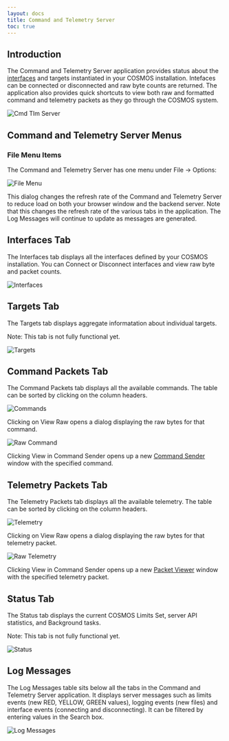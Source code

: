 ```yaml
---
layout: docs
title: Command and Telemetry Server
toc: true
---
```


## Introduction

The Command and Telemetry Server application provides status about the [interfaces]({{site.baseurl}}/docs/v5/interfaces) and targets instantiated in your COSMOS installation. Intefaces can be connected or disconnected and raw byte counts are returned. The application also provides quick shortcuts to view
both raw and formatted command and telemetry packets as they go through the COSMOS system.

![Cmd Tlm Server]({{site.baseurl}}/img/v5/cmd_tlm_server/cmd_tlm_server.png)

## Command and Telemetry Server Menus

### File Menu Items

The Command and Telemetry Server has one menu under File -> Options:

![File Menu]({{site.baseurl}}/img/v5/cmd_tlm_server/file_menu.png)

This dialog changes the refresh rate of the Command and Telemetry Server to reduce load on both your browser window and the backend server. Note that this changes the refresh rate of the various tabs in the application. The Log Messages will continue to update as messages are generated.

## Interfaces Tab

The Interfaces tab displays all the interfaces defined by your COSMOS installation. You can Connect or Disconnect interfaces and view raw byte and packet counts.

![Interfaces]({{site.baseurl}}/img/v5/cmd_tlm_server/interfaces.png)

## Targets Tab

The Targets tab displays aggregate informatation about individual targets.

<div class="note unreleased">
  <p>Note: This tab is not fully functional yet.</p>
</div>

![Targets]({{site.baseurl}}/img/v5/cmd_tlm_server/targets.png)

## Command Packets Tab

The Command Packets tab displays all the available commands. The table can be sorted by clicking on the column headers.

![Commands]({{site.baseurl}}/img/v5/cmd_tlm_server/commands.png)

Clicking on View Raw opens a dialog displaying the raw bytes for that command.

![Raw Command]({{site.baseurl}}/img/v5/cmd_tlm_server/raw_command.png)

Clicking View in Command Sender opens up a new [Command Sender]({{site.baseurl}}/docs/v5/cmd-sender) window with the specified command.

## Telemetry Packets Tab

The Telemetry Packets tab displays all the available telemetry. The table can be sorted by clicking on the column headers.

![Telemetry]({{site.baseurl}}/img/v5/cmd_tlm_server/telemetry.png)

Clicking on View Raw opens a dialog displaying the raw bytes for that telemetry packet.

![Raw Telemetry]({{site.baseurl}}/img/v5/cmd_tlm_server/raw_telemetry.png)

Clicking View in Command Sender opens up a new [Packet Viewer]({{site.baseurl}}/docs/v5/packet-viewer) window with the specified telemetry packet.

## Status Tab

The Status tab displays the current COSMOS Limits Set, server API statistics, and Background tasks.

<div class="note unreleased">
  <p>Note: This tab is not fully functional yet.</p>
</div>

![Status]({{site.baseurl}}/img/v5/cmd_tlm_server/status.png)

## Log Messages

The Log Messages table sits below all the tabs in the Command and Telemetry Server application. It displays server messages such as limits events (new RED, YELLOW, GREEN values), logging events (new files) and interface events (connecting and disconnecting). It can be filtered by entering values in the Search box.

![Log Messages]({{site.baseurl}}/img/v5/cmd_tlm_server/log_messages_filter.png)
